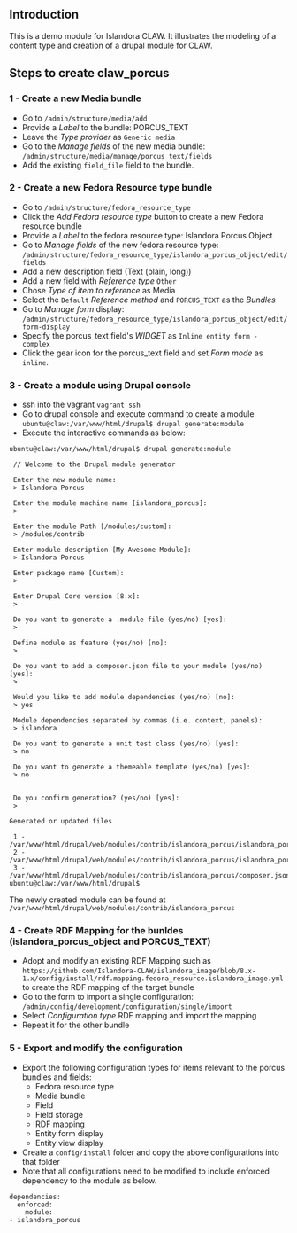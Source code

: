 ## Introduction
This is a demo module for Islandora CLAW. It illustrates the modeling of a content type and creation of a drupal module for CLAW.


## Steps to create claw_porcus
### 1 - Create a new Media bundle
* Go to `/admin/structure/media/add`
* Provide a *Label* to the bundle: PORCUS_TEXT
* Leave the *Type provider* as `Generic media`
* Go to the *Manage fields* of the new media bundle: `/admin/structure/media/manage/porcus_text/fields`
* Add the existing `field_file` field to the bundle.

### 2 - Create a new Fedora Resource type bundle
* Go to `/admin/structure/fedora_resource_type`
* Click the *Add Fedora resource type* button to create a new Fedora resource bundle
* Provide a *Label* to the fedora resource type: Islandora Porcus Object
* Go to *Manage fields* of the new fedora resource type: `/admin/structure/fedora_resource_type/islandora_porcus_object/edit/fields`
* Add a new description field (Text (plain, long))
* Add a new field with *Reference type* `Other`
* Chose *Type of item to reference* as Media
* Select the `Default` *Reference method* and `PORCUS_TEXT` as the *Bundles*
* Go to *Manage form* display: `/admin/structure/fedora_resource_type/islandora_porcus_object/edit/form-display`
* Specify the porcus_text field's *WIDGET* as `Inline entity form - complex`
* Click the gear icon for the porcus_text field and set *Form mode* as `inline`.

### 3 - Create a module using Drupal console
* ssh into the vagrant `vagrant ssh`
* Go to drupal console and execute command to create a module `ubuntu@claw:/var/www/html/drupal$ drupal generate:module`
* Execute the interactive commands as below:
```
ubuntu@claw:/var/www/html/drupal$ drupal generate:module

 // Welcome to the Drupal module generator

 Enter the new module name:
 > Islandora Porcus

 Enter the module machine name [islandora_porcus]:
 > 

 Enter the module Path [/modules/custom]:
 > /modules/contrib 

 Enter module description [My Awesome Module]:
 > Islandora Porcus

 Enter package name [Custom]:
 > 

 Enter Drupal Core version [8.x]:
 > 

 Do you want to generate a .module file (yes/no) [yes]:
 > 

 Define module as feature (yes/no) [no]:
 > 

 Do you want to add a composer.json file to your module (yes/no) [yes]:
 > 

 Would you like to add module dependencies (yes/no) [no]:
 > yes      

 Module dependencies separated by commas (i.e. context, panels):
 > islandora

 Do you want to generate a unit test class (yes/no) [yes]:
 > no

 Do you want to generate a themeable template (yes/no) [yes]:
 > no


 Do you confirm generation? (yes/no) [yes]:
 >    

Generated or updated files

 1 - /var/www/html/drupal/web/modules/contrib/islandora_porcus/islandora_porcus.info.yml
 2 - /var/www/html/drupal/web/modules/contrib/islandora_porcus/islandora_porcus.module
 3 - /var/www/html/drupal/web/modules/contrib/islandora_porcus/composer.json
ubuntu@claw:/var/www/html/drupal$ 
```

The newly created module can be found at `/var/www/html/drupal/web/modules/contrib/islandora_porcus`

### 4 - Create RDF Mapping for the bunldes (islandora_porcus_object and PORCUS_TEXT)
* Adopt and modify an existing RDF Mapping such as `https://github.com/Islandora-CLAW/islandora_image/blob/8.x-1.x/config/install/rdf.mapping.fedora_resource.islandora_image.yml` to create the RDF mapping of the target bundle
* Go to the form to import a single configuration: `/admin/config/development/configuration/single/import`
* Select *Configuration type* RDF mapping and import the mapping
* Repeat it for the other bundle

### 5 - Export and modify the configuration
* Export the following configuration types for items relevant to the porcus bundles and fields:
    * Fedora resource type 
    * Media bundle 
    * Field 
    * Field storage 
    * RDF mapping
    * Entity form display
    * Entity view display
* Create a `config/install` folder and copy the above configurations into that folder
* Note that all configurations need to be modified to include enforced dependency to the module as below.  
```
dependencies:
  enforced:
    module:
- islandora_porcus
```

